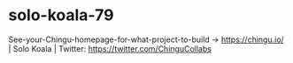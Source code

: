 # solo-koala-79
See-your-Chingu-homepage-for-what-project-to-build -> https://chingu.io/ | Solo Koala | Twitter: https://twitter.com/ChinguCollabs
